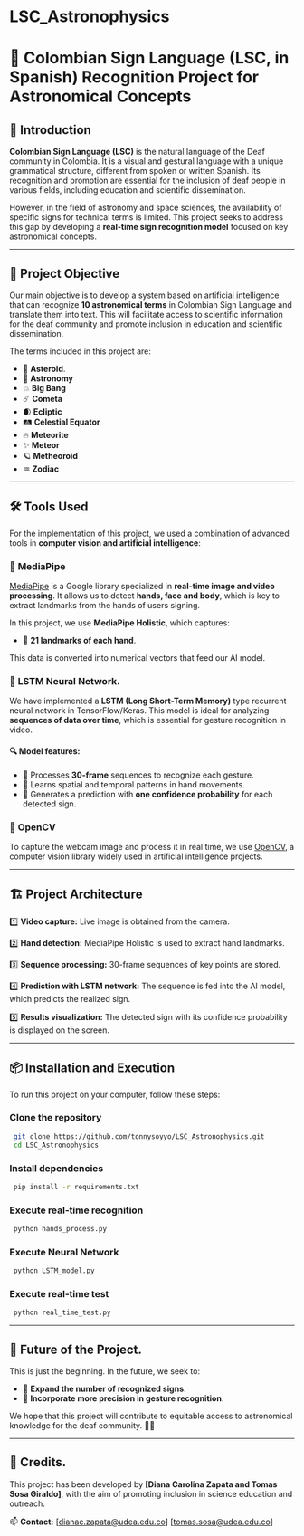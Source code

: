 # LSC_Astronophysics

# 📌 Colombian Sign Language (LSC, in Spanish) Recognition Project for Astronomical Concepts

## 📖 Introduction

**Colombian Sign Language (LSC)** is the natural language of the Deaf community in Colombia. It is a visual and gestural language with a unique grammatical structure, different from spoken or written Spanish. Its recognition and promotion are essential for the inclusion of deaf people in various fields, including education and scientific dissemination.

However, in the field of astronomy and space sciences, the availability of specific signs for technical terms is limited. This project seeks to address this gap by developing a **real-time sign recognition model** focused on key astronomical concepts.

---

## 🌟 Project Objective

Our main objective is to develop a system based on artificial intelligence that can recognize **10 astronomical terms** in Colombian Sign Language and translate them into text. This will facilitate access to scientific information for the deaf community and promote inclusion in education and scientific dissemination.

The terms included in this project are:

- 🌠 **Asteroid**.
- 🔭 **Astronomy**
- 💥 **Big Bang**
- ☄️ **Cometa**
- 🌒 **Ecliptic**
- 🛤️ **Celestial Equator**
- 🔥 **Meteorite**
- ✨ **Meteor**
- 🪐 **Metheoroid**
- ♒ **Zodiac**

---

## 🛠️ Tools Used

For the implementation of this project, we used a combination of advanced tools in **computer vision and artificial intelligence**:

### 📌 **MediaPipe**

[MediaPipe](https://developers.google.com/mediapipe) is a Google library specialized in **real-time image and video processing**. It allows us to detect **hands, face and body**, which is key to extract landmarks from the hands of users signing.

In this project, we use **MediaPipe Holistic**, which captures:
- 📌 **21 landmarks of each hand**.

This data is converted into numerical vectors that feed our AI model.

### 🤖 **LSTM Neural Network**.

We have implemented a **LSTM (Long Short-Term Memory)** type recurrent neural network in TensorFlow/Keras. This model is ideal for analyzing **sequences of data over time**, which is essential for gesture recognition in video.

#### 🔍 **Model features**:
- 📌 Processes **30-frame** sequences to recognize each gesture.
- 📌 Learns spatial and temporal patterns in hand movements.
- 📌 Generates a prediction with **one confidence probability** for each detected sign.

### 🎥 **OpenCV**

To capture the webcam image and process it in real time, we use [OpenCV](https://opencv.org/), a computer vision library widely used in artificial intelligence projects.

---

## 🏗️ Project Architecture

1️⃣ **Video capture:** Live image is obtained from the camera.

2️⃣ **Hand detection:** MediaPipe Holistic is used to extract hand landmarks.

3️⃣ **Sequence processing:** 30-frame sequences of key points are stored.

4️⃣ **Prediction with LSTM network:** The sequence is fed into the AI model, which predicts the realized sign.

5️⃣ **Results visualization:** The detected sign with its confidence probability is displayed on the screen.

---

## 📦 Installation and Execution

To run this project on your computer, follow these steps:

### Clone the repository
```bash
 git clone https://github.com/tonnysoyyo/LSC_Astronophysics.git
 cd LSC_Astronophysics
```

### Install dependencies
```bash
 pip install -r requirements.txt
```

### Execute real-time recognition
```bash
 python hands_process.py
```

### Execute Neural Network
```bash
 python LSTM_model.py
```

### Execute real-time test
```bash
 python real_time_test.py
```

---

## 🚀 Future of the Project.

This is just the beginning. In the future, we seek to:
- 🔹 **Expand the number of recognized signs**.
- 🔹 **Incorporate more precision in gesture recognition**.

We hope that this project will contribute to equitable access to astronomical knowledge for the deaf community. 🌌✨

---

## 📝 Credits.
This project has been developed by **[Diana Carolina Zapata and Tomas Sosa Giraldo]**, with the aim of promoting inclusion in science education and outreach. 

📫 **Contact:** 
[dianac.zapata@udea.edu.co]
[tomas.sosa@udea.edu.co]